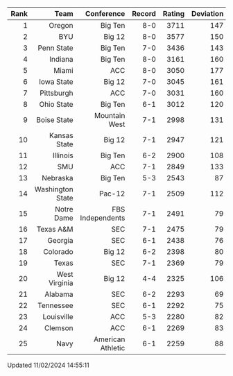 | Rank  | Team                 | Conference           | Record   | Rating | Deviation |
| ---:  | ---:                 | ---:                 | ---:     | ---:   | ---:      |
| 1     | Oregon               | Big Ten              | 8-0      | 3711   | 147       |
| 2     | BYU                  | Big 12               | 8-0      | 3577   | 150       |
| 3     | Penn State           | Big Ten              | 7-0      | 3436   | 143       |
| 4     | Indiana              | Big Ten              | 8-0      | 3161   | 160       |
| 5     | Miami                | ACC                  | 8-0      | 3050   | 177       |
| 6     | Iowa State           | Big 12               | 7-0      | 3045   | 161       |
| 7     | Pittsburgh           | ACC                  | 7-0      | 3031   | 160       |
| 8     | Ohio State           | Big Ten              | 6-1      | 3012   | 120       |
| 9     | Boise State          | Mountain West        | 7-1      | 2998   | 131       |
| 10    | Kansas State         | Big 12               | 7-1      | 2947   | 121       |
| 11    | Illinois             | Big Ten              | 6-2      | 2900   | 108       |
| 12    | SMU                  | ACC                  | 7-1      | 2849   | 133       |
| 13    | Nebraska             | Big Ten              | 5-3      | 2543   | 87        |
| 14    | Washington State     | Pac-12               | 7-1      | 2509   | 112       |
| 15    | Notre Dame           | FBS Independents     | 7-1      | 2491   | 79        |
| 16    | Texas A&M            | SEC                  | 7-1      | 2475   | 79        |
| 17    | Georgia              | SEC                  | 6-1      | 2438   | 76        |
| 18    | Colorado             | Big 12               | 6-2      | 2398   | 80        |
| 19    | Texas                | SEC                  | 7-1      | 2369   | 79        |
| 20    | West Virginia        | Big 12               | 4-4      | 2325   | 106       |
| 21    | Alabama              | SEC                  | 6-2      | 2293   | 69        |
| 22    | Tennessee            | SEC                  | 6-1      | 2292   | 75        |
| 23    | Louisville           | ACC                  | 5-3      | 2280   | 82        |
| 24    | Clemson              | ACC                  | 6-1      | 2269   | 83        |
| 25    | Navy                 | American Athletic    | 6-1      | 2259   | 88        |

Updated 11/02/2024 14:55:11
